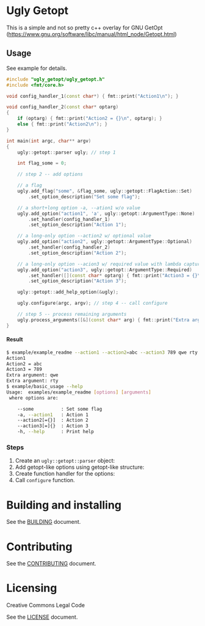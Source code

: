 # Ugly Getopt

This is a simple and not so pretty c++ overlay for GNU GetOpt (https://www.gnu.org/software/libc/manual/html_node/Getopt.html)

## Usage

See example for details.

```c++
#include "ugly_getopt/ugly_getopt.h"
#include <fmt/core.h>

void config_handler_1(const char*) { fmt::print("Action1\n"); }

void config_handler_2(const char* optarg)
{
    if (optarg) { fmt::print("Action2 = {}\n", optarg); }
    else { fmt::print("Action2\n"); }
}

int main(int argc, char** argv)
{
    ugly::getopt::parser ugly; // step 1

    int flag_some = 0;

    // step 2 -- add options

    // a flag
    ugly.add_flag("some", &flag_some, ugly::getopt::FlagAction::Set)
        .set_option_description("Set some flag");

    // a short+long option -a, --ation1 w/o value
    ugly.add_option("action1", 'a', ugly::getopt::ArgumentType::None)
        .set_handler(config_handler_1)
        .set_option_description("Action 1");

    // a long-only option --action2 w/ optional value
    ugly.add_option("action2", ugly::getopt::ArgumentType::Optional)
        .set_handler(config_handler_2)
        .set_option_description("Action 2");

    // a long-only option --acion3 w/ required value with lambda capture
    ugly.add_option("action3", ugly::getopt::ArgumentType::Required)
        .set_handler([](const char* optarg) { fmt::print("Action3 = {}\n", optarg); })
        .set_option_description("Action 3");

    ugly::getopt::add_help_option(&ugly);

    ugly.configure(argc, argv); // step 4 -- call configure

    // step 5 -- process remaining arguments
    ugly.process_arguments([&](const char* arg) { fmt::print("Extra argument: {}\n", arg); });
}
```
#### Result
```bash
$ example/example_readme --action1 --action2=abc --action3 789 qwe rty
Action1
Action2 = abc
Action3 = 789
Extra argument: qwe
Extra argument: rty
$ example/basic_usage --help
Usage:  examples/example_readme [options] [arguments]
 where options are:

    --some          : Set some flag
    -a, --action1   : Action 1
    --action2[={}]  : Action 2
    --action3[=]{}  : Action 3
    -h, --help      : Print help

```
### Steps
1. Create an `ugly::getopt::parser` object:
1. Add getopt-like options using getopt-like structure:
1. Create function handler for the options:
1. Call `configure` function.

# Building and installing

See the [BUILDING](BUILDING.md) document.

# Contributing

See the [CONTRIBUTING](CONTRIBUTING.md) document.

# Licensing

Creative Commons Legal Code

See the [LICENSE](LICENSE) document.
